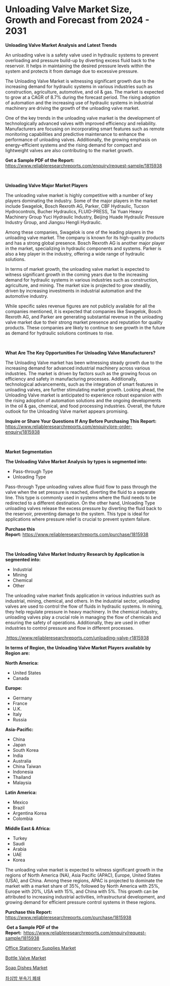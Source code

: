 <p><h1>Unloading Valve Market Size, Growth and Forecast from 2024 - 2031</h1></p><p><strong>Unloading Valve Market Analysis and Latest Trends</strong></p>
<p><p>An unloading valve is a safety valve used in hydraulic systems to prevent overloading and pressure build-up by diverting excess fluid back to the reservoir. It helps in maintaining the desired pressure levels within the system and protects it from damage due to excessive pressure.</p><p>The Unloading Valve Market is witnessing significant growth due to the increasing demand for hydraulic systems in various industries such as construction, agriculture, automotive, and oil & gas. The market is expected to grow at a CAGR of 8.7% during the forecast period. The rising adoption of automation and the increasing use of hydraulic systems in industrial machinery are driving the growth of the unloading valve market.</p><p>One of the key trends in the unloading valve market is the development of technologically advanced valves with improved efficiency and reliability. Manufacturers are focusing on incorporating smart features such as remote monitoring capabilities and predictive maintenance to enhance the performance of unloading valves. Additionally, the growing emphasis on energy-efficient systems and the rising demand for compact and lightweight valves are also contributing to the market growth.</p></p>
<p><strong>Get a Sample PDF of the Report:&nbsp;</strong> <a href="https://www.reliableresearchreports.com/enquiry/request-sample/1815938">https://www.reliableresearchreports.com/enquiry/request-sample/1815938</a></p>
<p>&nbsp;</p>
<p><strong>Unloading Valve Major Market Players</strong></p>
<p><p>The unloading valve market is highly competitive with a number of key players dominating the industry. Some of the major players in the market include Swagelok, Bosch Rexroth AG, Parker, CBF Hydraulic, Tucson Hydrocontrols, Bucher Hydraulics, FLUID-PRESS, Tai Yuan Heavy Machinery Group Yuci Hydraulic Industry, Beijing Huade Hydraulic Pressure Industry Group, and Jiangsu Hengli Hydraulic.</p><p>Among these companies, Swagelok is one of the leading players in the unloading valve market. The company is known for its high-quality products and has a strong global presence. Bosch Rexroth AG is another major player in the market, specializing in hydraulic components and systems. Parker is also a key player in the industry, offering a wide range of hydraulic solutions.</p><p>In terms of market growth, the unloading valve market is expected to witness significant growth in the coming years due to the increasing demand for hydraulic systems in various industries such as construction, agriculture, and mining. The market size is projected to grow steadily, driven by increasing investments in industrial automation and the automotive industry.</p><p>While specific sales revenue figures are not publicly available for all the companies mentioned, it is expected that companies like Swagelok, Bosch Rexroth AG, and Parker are generating substantial revenue in the unloading valve market due to their strong market presence and reputation for quality products. These companies are likely to continue to see growth in the future as demand for hydraulic solutions continues to rise.</p></p>
<p>&nbsp;</p>
<p><strong>What Are The Key Opportunities For Unloading Valve Manufacturers?</strong></p>
<p><p>The Unloading Valve market has been witnessing steady growth due to the increasing demand for advanced industrial machinery across various industries. The market is driven by factors such as the growing focus on efficiency and safety in manufacturing processes. Additionally, technological advancements, such as the integration of smart features in unloading valves, are further stimulating market growth. Looking ahead, the Unloading Valve market is anticipated to experience robust expansion with the rising adoption of automation solutions and the ongoing developments in the oil & gas, chemical, and food processing industries. Overall, the future outlook for the Unloading Valve market appears promising.</p></p>
<p><strong>Inquire or Share Your Questions If Any Before Purchasing This Report:</strong> <a href="https://www.reliableresearchreports.com/enquiry/pre-order-enquiry/1815938">https://www.reliableresearchreports.com/enquiry/pre-order-enquiry/1815938</a></p>
<p>&nbsp;</p>
<p><strong>Market Segmentation</strong></p>
<p><strong>The Unloading Valve Market Analysis by types is segmented into:</strong></p>
<p><ul><li>Pass-through Type</li><li>Unloading Type</li></ul></p>
<p><p>Pass-through Type unloading valves allow fluid flow to pass through the valve when the set pressure is reached, diverting the fluid to a separate line. This type is commonly used in systems where the fluid needs to be redirected to a different destination. On the other hand, Unloading Type unloading valves release the excess pressure by diverting the fluid back to the reservoir, preventing damage to the system. This type is ideal for applications where pressure relief is crucial to prevent system failure.</p></p>
<p><strong>Purchase this Report:&nbsp;</strong><a href="https://www.reliableresearchreports.com/purchase/1815938">https://www.reliableresearchreports.com/purchase/1815938</a></p>
<p>&nbsp;</p>
<p><strong>The Unloading Valve Market Industry Research by Application is segmented into:</strong></p>
<p><ul><li>Industrial</li><li>Mining</li><li>Chemical</li><li>Other</li></ul></p>
<p><p>The unloading valve market finds application in various industries such as industrial, mining, chemical, and others. In the industrial sector, unloading valves are used to control the flow of fluids in hydraulic systems. In mining, they help regulate pressure in heavy machinery. In the chemical industry, unloading valves play a crucial role in managing the flow of chemicals and ensuring the safety of operations. Additionally, they are used in other industries to control pressure and flow in different processes.</p></p>
<p><a href="https://www.reliableresearchreports.com/unloading-valve-r1815938">&nbsp;https://www.reliableresearchreports.com/unloading-valve-r1815938</a></p>
<p><strong>In terms of Region, the Unloading Valve Market Players available by Region are:</strong></p>
<p>
    <p> <strong> North America: </strong>
        <ul>
            <li>United States</li>
            <li>Canada</li>
        </ul>
        </p> 
    <p> <strong> Europe: </strong>
        <ul>
            <li>Germany</li>
            <li>France</li>
            <li>U.K.</li>
            <li>Italy</li>
            <li>Russia</li>
        </ul>
        </p> 
    <p> <strong> Asia-Pacific: </strong>
        <ul>
            <li>China</li>
            <li>Japan</li>
            <li>South Korea</li>
            <li>India</li>
            <li>Australia</li>
            <li>China Taiwan</li>
            <li>Indonesia</li>
            <li>Thailand</li>
            <li>Malaysia</li>
        </ul>
        </p> 
    <p> <strong> Latin America: </strong>
        <ul>
            <li>Mexico</li>
            <li>Brazil</li>
            <li>Argentina Korea</li>
            <li>Colombia</li>
        </ul>
        </p> 
    <p> <strong> Middle East & Africa: </strong>
        <ul>
            <li>Turkey</li>
            <li>Saudi</li>
            <li>Arabia</li>
            <li>UAE</li>
            <li>Korea</li>
        </ul>
    </p>
    </p>
<p><p>The unloading valve market is expected to witness significant growth in the regions of North America (NA), Asia Pacific (APAC), Europe, United States (USA), and China. Among these regions, APAC is projected to dominate the market with a market share of 35%, followed by North America with 25%, Europe with 20%, USA with 15%, and China with 5%. This growth can be attributed to increasing industrial activities, infrastructural development, and growing demand for efficient pressure control systems in these regions.</p></p>
<p><strong>Purchase this Report: </strong><a href="https://www.reliableresearchreports.com/purchase/1815938">https://www.reliableresearchreports.com/purchase/1815938</a></p>
<p>&nbsp;<strong>Get a Sample PDF of the Report:&nbsp;&nbsp;</strong><a href="https://www.reliableresearchreports.com/enquiry/request-sample/1815938">https://www.reliableresearchreports.com/enquiry/request-sample/1815938</a></p>
<p><strong></strong></p>
<p><p><a href="https://www.linkedin.com/pulse/office-stationery-supplies-market-size-outlook-forecast-cuchc?trackingId=SbkHri7jQL8InyrKE6trXQ%3D%3D">Office Stationery Supplies Market</a></p><p><a href="https://github.com/lbird53714/Market-Research-Report-List-4/blob/main/bottle-valve-market.md">Bottle Valve Market</a></p><p><a href="https://www.linkedin.com/pulse/soap-dishes-market-share-evolution-growth-trends-2024--4wdcf?trackingId=VAkFrMMfzMntF0OUZU7DEw%3D%3D">Soap Dishes Market</a></p><p><a href="https://medium.com/@darrickdibbert2022/%EC%99%BC%EC%AA%BD-%EC%8B%AC%EB%B0%A9-%EC%9C%A0%EB%91%90-%ED%8F%90%EC%87%84-%EC%8B%9C%EC%9E%A5-%EC%A0%84%EB%A7%9D-%EC%82%B0%EC%97%85-%EA%B0%9C%EC%9A%94-%EB%B0%8F-%EC%98%88%EC%B8%A1-2024%EB%85%84%EB%B6%80%ED%84%B0-2031%EB%85%84%EA%B9%8C%EC%A7%80-600d7ec7c209">좌심방 부속기 폐쇄</a></p></p>